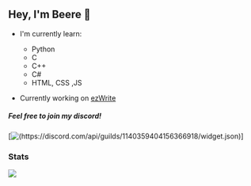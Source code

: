 ## Hey, I'm Beere 👋
- I'm currently learn:
    - Python
    - C
    - C++
    - C#
    - HTML, CSS ,JS

- Currently working on [ezWrite](https://github.com/BeereMgM/ezWrite)


##### Feel free to join my discord!
[![(https://discord.com/api/guilds/1140359404156366918/widget.json)](https://discord.gg/kJvREaJDfd)]

### Stats

[![](https://github-readme-stats.vercel.app/api?username=BeereMgM)](https://github.com/anuraghazra/github-readme-stats)
